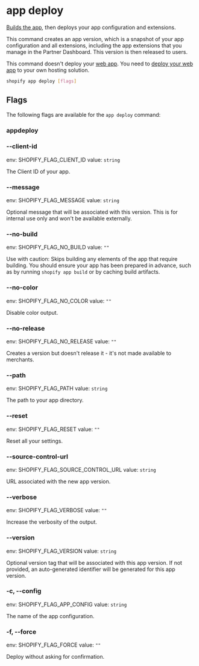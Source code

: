 # app deploy

[Builds the app](https://shopify.dev/docs/api/shopify-cli/app/app-build), then deploys your app configuration and extensions.

  This command creates an app version, which is a snapshot of your app configuration and all extensions, including the app extensions that you manage in the Partner Dashboard. This version is then released to users.

  This command doesn't deploy your [web app](https://shopify.dev/docs/apps/tools/cli/structure#web-components). You need to [deploy your web app](https://shopify.dev/docs/apps/deployment/web) to your own hosting solution.
  

```bash
shopify app deploy [flags]
```

## Flags

The following flags are available for the `app deploy` command:

### appdeploy

### --client-id <value>

env: SHOPIFY_FLAG_CLIENT_ID
value: `string`

The Client ID of your app.

### --message <value>

env: SHOPIFY_FLAG_MESSAGE
value: `string`

Optional message that will be associated with this version. This is for internal use only and won't be available externally.

### --no-build

env: SHOPIFY_FLAG_NO_BUILD
value: `""`

Use with caution: Skips building any elements of the app that require building. You should ensure your app has been prepared in advance, such as by running `shopify app build` or by caching build artifacts.

### --no-color

env: SHOPIFY_FLAG_NO_COLOR
value: `""`

Disable color output.

### --no-release

env: SHOPIFY_FLAG_NO_RELEASE
value: `""`

Creates a version but doesn't release it - it's not made available to merchants.

### --path <value>

env: SHOPIFY_FLAG_PATH
value: `string`

The path to your app directory.

### --reset

env: SHOPIFY_FLAG_RESET
value: `""`

Reset all your settings.

### --source-control-url <value>

env: SHOPIFY_FLAG_SOURCE_CONTROL_URL
value: `string`

URL associated with the new app version.

### --verbose

env: SHOPIFY_FLAG_VERBOSE
value: `""`

Increase the verbosity of the output.

### --version <value>

env: SHOPIFY_FLAG_VERSION
value: `string`

Optional version tag that will be associated with this app version. If not provided, an auto-generated identifier will be generated for this app version.

### -c, --config <value>

env: SHOPIFY_FLAG_APP_CONFIG
value: `string`

The name of the app configuration.

### -f, --force

env: SHOPIFY_FLAG_FORCE
value: `""`

Deploy without asking for confirmation.

